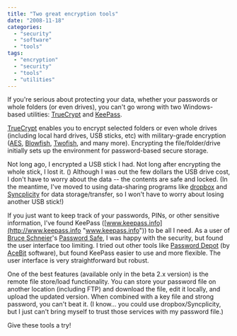 ```yaml
---
title: "Two great encryption tools"
date: "2008-11-18"
categories: 
  - "security"
  - "software"
  - "tools"
tags: 
  - "encryption"
  - "security"
  - "tools"
  - "utilities"
---
```


If you're serious about protecting your data, whether your passwords or whole folders (or even drives), you can't go wrong with two Windows-based utilities: [TrueCrypt](http://www.truecrypt.org/ "TrueCrypt") and [KeePass](http://keepass.info "KeePass").

[TrueCrypt](http://www.truecrypt.org/ "TrueCrypt") enables you to encrypt selected folders or even whole drives (including local hard drives, USB sticks, etc) with military-grade encryption ([AES](http://en.wikipedia.org/wiki/Advanced_Encryption_Standard "AES"), [Blowfish](http://en.wikipedia.org/wiki/Blowfish_(cipher) "Blowfish"), [Twofish](http://en.wikipedia.org/wiki/Twofish "Twofish"), and many more). Encrypting the file/folder/drive initially sets up the environment for password-based secure storage.

Not long ago, I encrypted a USB stick I had. Not long after encrypting the whole stick, I lost it. (<sigh>) Although I was out the few dollars the USB drive cost, I don't have to worry about the data -- the contents are safe and locked. (In the meantime, I've moved to using data-sharing programs like [dropbox](http://www.getdropbox.com "dropbox") and [Syncplicity](http://www.syncplicity.com/ "Syncplicity") for data storage/transfer, so I won't have to worry about losing another USB stick!)

If you just want to keep track of your passwords, PINs, or other sensitive information, I've found KeePass ([www.keepass.info](http://www.keepass.info "www.keepass.info")) to be all I need. As a user of [Bruce Schneier](http://en.wikipedia.org/wiki/Bruce_Schneier "Bruce Schneier")'s [Password Safe](http://passwordsafe.sourceforge.net/ "Password Safe"), I was happy with the security, but found the user interface too limiting. I tried out other tools like [Password Depot](http://www.password-depot.com/index.htm "Password Depot") (by [AceBit](http://www.acebit.com "AceBit") software), but found KeePass easier to use and more flexible. The user interface is very straightforward but robust.

One of the best features (available only in the beta 2.x version) is the remote file store/load functionality. You can store your password file on another location (including FTP) and download the file, edit it locally, and upload the updated version. When combined with a key file and strong password, you can't beat it. (I know... you could use dropbox/Syncplicity, but I just can't bring myself to trust those services with my password file.)

Give these tools a try!
